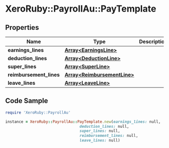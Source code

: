 # XeroRuby::PayrollAu::PayTemplate

## Properties

Name | Type | Description | Notes
------------ | ------------- | ------------- | -------------
**earnings_lines** | [**Array&lt;EarningsLine&gt;**](EarningsLine.md) |  | [optional] 
**deduction_lines** | [**Array&lt;DeductionLine&gt;**](DeductionLine.md) |  | [optional] 
**super_lines** | [**Array&lt;SuperLine&gt;**](SuperLine.md) |  | [optional] 
**reimbursement_lines** | [**Array&lt;ReimbursementLine&gt;**](ReimbursementLine.md) |  | [optional] 
**leave_lines** | [**Array&lt;LeaveLine&gt;**](LeaveLine.md) |  | [optional] 

## Code Sample

```ruby
require 'XeroRuby::PayrollAu'

instance = XeroRuby::PayrollAu::PayTemplate.new(earnings_lines: null,
                                 deduction_lines: null,
                                 super_lines: null,
                                 reimbursement_lines: null,
                                 leave_lines: null)
```



